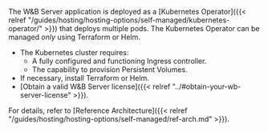 The W&B Server application is deployed as a [Kubernetes Operator]({{< relref "/guides/hosting/hosting-options/self-managed/kubernetes-operator/" >}}) that deploys multiple pods. The Kubernetes Operator can be managed _only_ using Terraform or Helm.

- The Kubernetes cluster requires:
  - A fully configured and functioning Ingress controller.
  - The capability to provision Persistent Volumes.
- If necessary, install Terraform or Helm.
- [Obtain a valid W&B Server license]({{< relref "../#obtain-your-wb-server-license" >}}).

For details, refer to [Reference Architecture]({{< relref "/guides/hosting/hosting-options/self-managed/ref-arch.md" >}}).